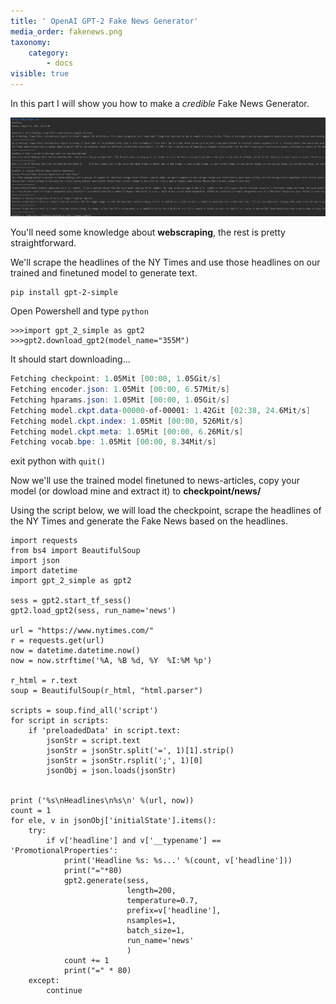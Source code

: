 ```yaml
---
title: ' OpenAI GPT-2 Fake News Generator'
media_order: fakenews.png
taxonomy:
    category:
        - docs
visible: true
---
```


In this part I will show you how to make a *credible* Fake News Generator.

![](fakenews.png)

You'll need some knowledge about **webscraping**, the rest is pretty straightforward.

We'll scrape the headlines of the NY Times and use those headlines on our trained and finetuned model to generate text.

```
pip install gpt-2-simple
```

Open Powershell and type ```python```
```
>>>import gpt_2_simple as gpt2
>>>gpt2.download_gpt2(model_name="355M")
```
It should start downloading...
```PowerShell
Fetching checkpoint: 1.05Mit [00:00, 1.05Git/s]
Fetching encoder.json: 1.05Mit [00:00, 6.57Mit/s]
Fetching hparams.json: 1.05Mit [00:00, 1.05Git/s]
Fetching model.ckpt.data-00000-of-00001: 1.42Git [02:38, 24.6Mit/s]
Fetching model.ckpt.index: 1.05Mit [00:00, 526Mit/s]
Fetching model.ckpt.meta: 1.05Mit [00:00, 6.26Mit/s]
Fetching vocab.bpe: 1.05Mit [00:00, 8.34Mit/s]
```
exit python with ```quit()```

Now we'll use the trained model finetuned to news-articles, copy your model (or dowload mine and extract it) to **checkpoint/news/**

Using the script below, we will load the checkpoint, scrape the headlines of the NY Times and generate the Fake News based on the headlines.
```
import requests
from bs4 import BeautifulSoup
import json
import datetime
import gpt_2_simple as gpt2

sess = gpt2.start_tf_sess()
gpt2.load_gpt2(sess, run_name='news')

url = "https://www.nytimes.com/"
r = requests.get(url)
now = datetime.datetime.now()
now = now.strftime('%A, %B %d, %Y  %I:%M %p')

r_html = r.text
soup = BeautifulSoup(r_html, "html.parser")

scripts = soup.find_all('script')
for script in scripts:
    if 'preloadedData' in script.text:
        jsonStr = script.text
        jsonStr = jsonStr.split('=', 1)[1].strip()
        jsonStr = jsonStr.rsplit(';', 1)[0]
        jsonObj = json.loads(jsonStr)


print ('%s\nHeadlines\n%s\n' %(url, now))
count = 1
for ele, v in jsonObj['initialState'].items():
    try:
        if v['headline'] and v['__typename'] == 'PromotionalProperties':
            print('Headline %s: %s...' %(count, v['headline']))
            print("="*80)
            gpt2.generate(sess,
                          length=200,
                          temperature=0.7,
                          prefix=v['headline'],
                          nsamples=1,
                          batch_size=1,
                          run_name='news'
                          )
            count += 1
            print("=" * 80)
    except:
        continue
```
